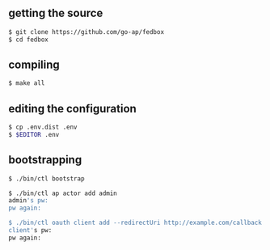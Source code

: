## getting the source

```sh
$ git clone https://github.com/go-ap/fedbox
$ cd fedbox
```

## compiling 

```sh
$ make all
```

## editing the configuration 

```sh
$ cp .env.dist .env
$ $EDITOR .env
```

## bootstrapping

```sh
$ ./bin/ctl bootstrap

$ ./bin/ctl ap actor add admin
admin's pw: 
pw again: 

$ ./bin/ctl oauth client add --redirectUri http://example.com/callback
client's pw:
pw again:
```
